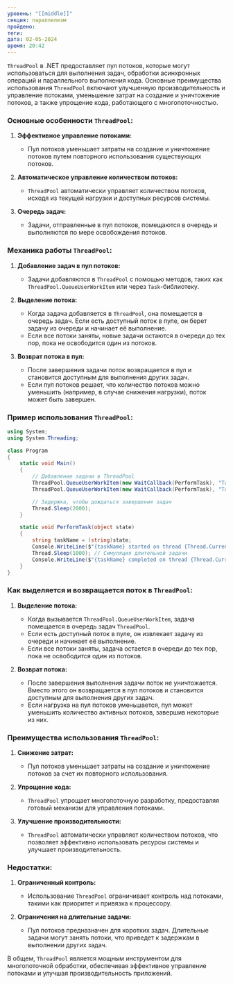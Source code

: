 ```yaml
---
уровень: "[[middle]]"
секция: параллелизм
пройдено: 
теги: 
дата: 02-05-2024
время: 20:42
---
```

`ThreadPool` в .NET предоставляет пул потоков, которые могут использоваться для выполнения задач, обработки асинхронных операций и параллельного выполнения кода. Основные преимущества использования `ThreadPool` включают улучшенную производительность и управление потоками, уменьшение затрат на создание и уничтожение потоков, а также упрощение кода, работающего с многопоточностью.

### Основные особенности `ThreadPool`:

1. **Эффективное управление потоками:**
   - Пул потоков уменьшает затраты на создание и уничтожение потоков путем повторного использования существующих потоков.

2. **Автоматическое управление количеством потоков:**
   - `ThreadPool` автоматически управляет количеством потоков, исходя из текущей нагрузки и доступных ресурсов системы.

3. **Очередь задач:**
   - Задачи, отправленные в пул потоков, помещаются в очередь и выполняются по мере освобождения потоков.

### Механика работы `ThreadPool`:

1. **Добавление задач в пул потоков:**
   - Задачи добавляются в `ThreadPool` с помощью методов, таких как `ThreadPool.QueueUserWorkItem` или через `Task`-библиотеку.

2. **Выделение потока:**
   - Когда задача добавляется в `ThreadPool`, она помещается в очередь задач. Если есть доступный поток в пуле, он берет задачу из очереди и начинает её выполнение.
   - Если все потоки заняты, новые задачи остаются в очереди до тех пор, пока не освободится один из потоков.

3. **Возврат потока в пул:**
   - После завершения задачи поток возвращается в пул и становится доступным для выполнения других задач.
   - Если пул потоков решает, что количество потоков можно уменьшить (например, в случае снижения нагрузки), поток может быть завершен.

### Пример использования `ThreadPool`:

```csharp
using System;
using System.Threading;

class Program
{
    static void Main()
    {
        // Добавление задачи в ThreadPool
        ThreadPool.QueueUserWorkItem(new WaitCallback(PerformTask), "Task 1");
        ThreadPool.QueueUserWorkItem(new WaitCallback(PerformTask), "Task 2");

        // Задержка, чтобы дождаться завершения задач
        Thread.Sleep(2000);
    }

    static void PerformTask(object state)
    {
        string taskName = (string)state;
        Console.WriteLine($"{taskName} started on thread {Thread.CurrentThread.ManagedThreadId}");
        Thread.Sleep(1000); // Симуляция длительной задачи
        Console.WriteLine($"{taskName} completed on thread {Thread.CurrentThread.ManagedThreadId}");
    }
}
```

### Как выделяется и возвращается поток в `ThreadPool`:

1. **Выделение потока:**
   - Когда вызывается `ThreadPool.QueueUserWorkItem`, задача помещается в очередь задач `ThreadPool`.
   - Если есть доступный поток в пуле, он извлекает задачу из очереди и начинает её выполнение.
   - Если все потоки заняты, задача остается в очереди до тех пор, пока не освободится один из потоков.

2. **Возврат потока:**
   - После завершения выполнения задачи поток не уничтожается. Вместо этого он возвращается в пул потоков и становится доступным для выполнения других задач.
   - Если нагрузка на пул потоков уменьшается, пул может уменьшить количество активных потоков, завершив некоторые из них.

### Преимущества использования `ThreadPool`:

1. **Снижение затрат:**
   - Пул потоков уменьшает затраты на создание и уничтожение потоков за счет их повторного использования.

2. **Упрощение кода:**
   - `ThreadPool` упрощает многопоточную разработку, предоставляя готовый механизм для управления потоками.

3. **Улучшение производительности:**
   - `ThreadPool` автоматически управляет количеством потоков, что позволяет эффективно использовать ресурсы системы и улучшает производительность.

### Недостатки:

1. **Ограниченный контроль:**
   - Использование `ThreadPool` ограничивает контроль над потоками, такими как приоритет и привязка к процессору.

2. **Ограничения на длительные задачи:**
   - Пул потоков предназначен для коротких задач. Длительные задачи могут занять потоки, что приведет к задержкам в выполнении других задач.

В общем, `ThreadPool` является мощным инструментом для многопоточной обработки, обеспечивая эффективное управление потоками и улучшая производительность приложений.